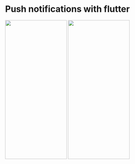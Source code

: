 # Push notifications with flutter

<img src="https://github.com/Yudnikov-Leonid/PushWithFlutter/assets/146124751/cba65f2c-8ef6-437f-976c-c1f0f4352dfe" width="200" height="450">
<img src="https://github.com/Yudnikov-Leonid/PushWithFlutter/assets/146124751/f97b71bd-6cde-410a-aa47-b3017f8f12e6" width="200" height="450">
